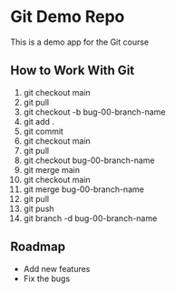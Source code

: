 # Git Demo Repo
This is a demo app for the Git course

## How to Work With Git
1. git checkout main
2. git pull
3. git checkout -b bug-00-branch-name 
4. git add . 
5. git commit 
6. git checkout main
7. git pull
8. git checkout bug-00-branch-name
9. git merge main
10. git checkout main
11. git merge bug-00-branch-name
12. git pull
13. git push
14. git branch -d bug-00-branch-name

## Roadmap
 * Add new features
 * Fix the bugs